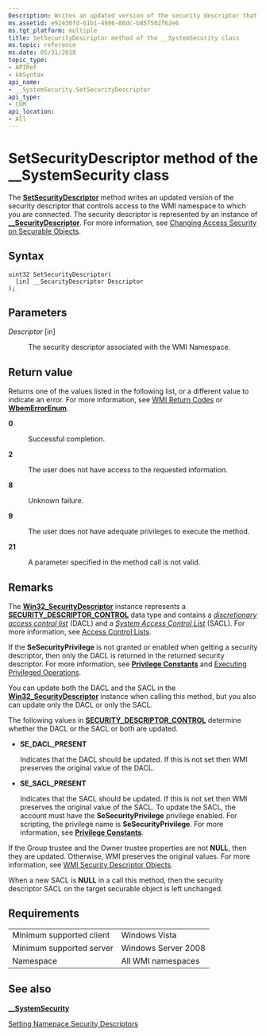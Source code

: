 ```yaml
---
Description: Writes an updated version of the security descriptor that controls access to the WMI namespace to which you are connected. The security descriptor is represented by an instance of \_\_SecurityDescriptor.
ms.assetid: e92430fd-61b1-4986-88dc-b85f502f62e6
ms.tgt_platform: multiple
title: SetSecurityDescriptor method of the __SystemSecurity class
ms.topic: reference
ms.date: 05/31/2018
topic_type: 
- APIRef
- kbSyntax
api_name: 
- __SystemSecurity.SetSecurityDescriptor
api_type: 
- COM
api_location: 
- All
---
```


# SetSecurityDescriptor method of the \_\_SystemSecurity class

The [**SetSecurityDescriptor**](/windows/desktop/CIMWin32Prov/setsecuritydescriptor-method-in-class-win32-printer) method writes an updated version of the security descriptor that controls access to the WMI namespace to which you are connected. The security descriptor is represented by an instance of [**\_\_SecurityDescriptor**](--securitydescriptor.md). For more information, see [Changing Access Security on Securable Objects](changing-access-security-on-securable-objects.md).

## Syntax


```mof
uint32 SetSecurityDescriptor(
  [in] __SecurityDescriptor Descriptor
);
```



## Parameters

<dl> <dt>

*Descriptor* \[in\]
</dt> <dd>

The security descriptor associated with the WMI Namespace.

</dd> </dl>

## Return value

Returns one of the values listed in the following list, or a different value to indicate an error. For more information, see [WMI Return Codes](wmi-return-codes.md) or [**WbemErrorEnum**](/windows/desktop/api/Wbemdisp/ne-wbemdisp-wbemerrorenum).

<dl> <dt>

**0**
</dt> <dd>

Successful completion.

</dd> <dt>

**2**
</dt> <dd>

The user does not have access to the requested information.

</dd> <dt>

**8**
</dt> <dd>

Unknown failure.

</dd> <dt>

**9**
</dt> <dd>

The user does not have adequate privileges to execute the method.

</dd> <dt>

**21**
</dt> <dd>

A parameter specified in the method call is not valid.

</dd> </dl>

## Remarks

The [**Win32\_SecurityDescriptor**](/previous-versions/windows/desktop/secrcw32prov/win32-securitydescriptor) instance represents a [**SECURITY\_DESCRIPTOR\_CONTROL**](/windows/desktop/SecAuthZ/security-descriptor-control) data type and contains a [*discretionary access control list*](/windows/desktop/SecGloss/d-gly) (DACL) and a [*System Access Control List*](/windows/desktop/SecGloss/a-gly) (SACL). For more information, see [Access Control Lists](/windows/desktop/SecAuthZ/access-control-lists).

If the **SeSecurityPrivilege** is not granted or enabled when getting a security descriptor, then only the DACL is returned in the returned security descriptor. For more information, see [**Privilege Constants**](privilege-constants.md) and [Executing Privileged Operations](executing-privileged-operations.md).

You can update both the DACL and the SACL in the [**Win32\_SecurityDescriptor**](/previous-versions/windows/desktop/secrcw32prov/win32-securitydescriptor) instance when calling this method, but you also can update only the DACL or only the SACL.

The following values in [**SECURITY\_DESCRIPTOR\_CONTROL**](/windows/desktop/SecAuthZ/security-descriptor-control) determine whether the DACL or the SACL or both are updated.

-   **SE\_DACL\_PRESENT**

    Indicates that the DACL should be updated. If this is not set then WMI preserves the original value of the DACL.

-   **SE\_SACL\_PRESENT**

    Indicates that the SACL should be updated. If this is not set then WMI preserves the original value of the SACL. To update the SACL, the account must have the **SeSecurityPrivilege** privilege enabled. For scripting, the privilege name is **SeSecurityPrivilege**. For more information, see [**Privilege Constants**](privilege-constants.md).

If the Group trustee and the Owner trustee properties are not **NULL**, then they are updated. Otherwise, WMI preserves the original values. For more information, see [WMI Security Descriptor Objects](wmi-security-descriptor-objects.md).

When a new SACL is **NULL** in a call this method, then the security descriptor SACL on the target securable object is left unchanged.

## Requirements



|                                     |                                |
|-------------------------------------|--------------------------------|
| Minimum supported client<br/> | Windows Vista<br/>       |
| Minimum supported server<br/> | Windows Server 2008<br/> |
| Namespace<br/>                | All WMI namespaces<br/>  |



## See also

<dl> <dt>

[**\_\_SystemSecurity**](--systemsecurity.md)
</dt> <dt>

[Setting Namepace Security Descriptors](setting-namespace-security-descriptors.md)
</dt> </dl>

 

